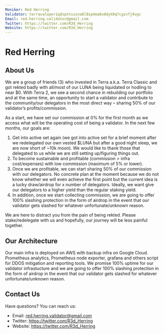 ```yaml
---
Moniker: Red Herring
Validator: terravaloper1qdspntsxzna8l8sp4ma8x0dyk0q7cgzvfj9vgc
Email: red.herring.validator@gmail.com
Twitter: https://twitter.com/R3d_Herring
Website: https://twitter.com/R3d_Herring
---
```


# Red Herring

## About Us

We are a group of friends (3) who invested in Terra a.k.a. Terra Classic and got rekted badly with all/most of our LUNA being liquidated or hodling to near $0. With Terra 2, we see a second chance in rebuilding our portfolio and at the same time, an opportunity to start a validator and contribute to the community/our delegators in the most direct way – sharing 50% of our validator’s profits/commission. 

As a start, we have set our commission at 0% for the first month as we access what will be the operating cost of being a validator. In the next few months, our goals are:
1. Get into active set again (we got into active set for a brief moment after we redelegated our own vested $LUNA but after a good night sleep, we are now short of ~10k moon). We would like to thank those that delegated to us while we are still setting up/figuring things out.
2. To become sustainable and profitable (commission > infra cost/expenses) with low commission (maximum of 5% or lower).
3. Once we are profitable, we can start sharing 50% of our commission with our delegators. No concrete plan at the moment because we do not know whether we will even achieve the first point but the current idea is a lucky draw/airdrop for x number of delegators. Ideally, we want give our delegators to a higher yield than the regular staking yield.
4. In addition, once we start collecting commission, we are going to offer 100% slashing protection in the form of airdrop in the event that our validator gets slashed for whatever unfortunate/unknown reason.

We are here to distract you from the pain of being rekted. Please stake/redelegate with us and hopefully, our journey will be less painful together.

## Our Architecture

Our main infra is deployed on AWS with backup infra on Google Cloud. Prometheus analytics, Prometheus node exporter, grafana and others script for DDOS mitigation and reporting tools.
We promise 100% uptime for our validator infrastucture and we are going to offer 100% slashing protection in the form of airdrop in the event that our validator gets slashed for whatever unfortunate/unknown reason.

## Contact Us
Have questions? You can reach us:

- Email: red.herring.validator@gmail.com
- Twitter: https://twitter.com/R3d_Herring
- Website: https://twitter.com/R3d_Herring
